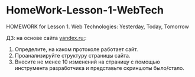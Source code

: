 # HomeWork-Lesson-1-WebTech
HOMEWORK for Lesson 1. Web Technologies: Yesterday, Today, Tomorrow

ДЗ: на основе сайта  [yandex.ru:](yandex.ru):
1. Определите, на каком протоколе работает сайт.
2. Проанализируйте структуру страницы сайта.
3. Внесите не менее 10 изменений на страницу с помощью инструмента разработчика и представьте скриншоты было/стало.
